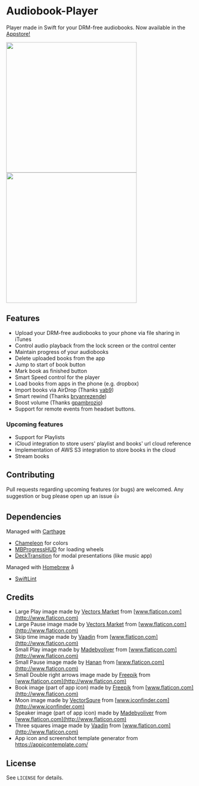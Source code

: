 # Audiobook-Player

Player made in Swift for your DRM-free audiobooks. Now available in the [Appstore!](https://itunes.apple.com/us/app/bookplayer-audio-book-player/id1138219998?ls=1&mt=8)

<img src="https://raw.githubusercontent.com/GianniCarlo/Audiobook-Player/master/Assets/list_screenshot.png" width="350" />
<img src="https://raw.githubusercontent.com/GianniCarlo/Audiobook-Player/master/Assets/player_screenshot.png" width="350" />

## Features

- Upload your DRM-free audiobooks to your phone via file sharing in iTunes
- Control audio playback from the lock screen or the control center
- Maintain progress of your audiobooks
- Delete uploaded books from the app
- Jump to start of book button
- Mark book as finished button
- Smart Speed control for the player
- Load books from apps in the phone (e.g. dropbox)
- Import books via AirDrop (Thanks [vab9](https://github.com/vab9))
- Smart rewind (Thanks [bryanrezende](https://github.com/bryanrezende))
- Boost volume (Thanks [gpambrozio](https://github.com/gpambrozio))
- Support for remote events from headset buttons.

### Upcoming features

- Support for Playlists
- iCloud integration to store users' playlist and books' url cloud reference
- Implementation of AWS S3 integration to store books in the cloud
- Stream books

## Contributing

Pull requests regarding upcoming features (or bugs) are welcomed. Any suggestion or bug please open up an issue 👍

## Dependencies

Managed with [Carthage](https://github.com/Carthage/Carthage)

- [Chameleon](https://github.com/ViccAlexander/Chameleon) for colors
- [MBProgressHUD](https://github.com/jdg/MBProgressHUD) for loading wheels
- [DeckTransition](https://github.com/HarshilShah/DeckTransition) for modal presentations (like music app)

Managed with [Homebrew](https://brew.sh)
å
- [SwiftLint](https://github.com/realm/SwiftLint)

## Credits

- Large Play image made by [Vectors Market](http://www.flaticon.com/authors/vectors-market) from [www.flaticon.com](http://www.flaticon.com)
- Large Pause image made by [Vectors Market](http://www.flaticon.com/authors/vectors-market) from [www.flaticon.com](http://www.flaticon.com)
- Skip time image made by [Vaadin](http://www.flaticon.com/authors/vaadin) from [www.flaticon.com](http://www.flaticon.com)
- Small Play image made by [Madebyoliver](http://www.flaticon.com/authors/madebyoliver) from [www.flaticon.com](http://www.flaticon.com)
- Small Pause image made by [Hanan](http://www.flaticon.com/authors/hanan) from [www.flaticon.com](http://www.flaticon.com)
- Small Double right arrows image made by [Freepik](http://www.flaticon.com/authors/freepik) from [www.flaticon.com](http://www.flaticon.com)
- Book image (part of app icon) made by [Freepik](http://www.flaticon.com/authors/freepik) from [www.flaticon.com](http://www.flaticon.com)
- Moon image made by [VectorSqure](http://www.iconfinder.com/vectorsquare) from [www.iconfinder.com](http://www.iconfinder.com)
- Speaker image (part of app icon) made by [Madebyoliver](http://www.flaticon.com/authors/madebyoliver) from [www.flaticon.com](http://www.flaticon.com)
- Three squares image made by [Vaadin](http://www.flaticon.com/authors/vaadin) from [www.flaticon.com](http://www.flaticon.com)
- App icon and screenshot template generator from https://appicontemplate.com/

## License

See `LICENSE` for details.
